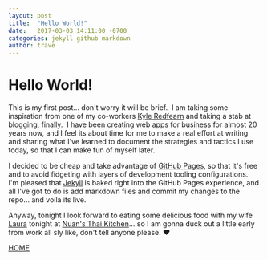 ```yaml
---
layout: post
title:  "Hello World!"
date:   2017-03-03 14:11:00 -0700
categories: jekyll github markdown
author: trave
---
```


# Hello World!

This is my first post… don't worry it will be brief.&nbsp; I am taking some inspiration from one of my co-workers [Kyle Redfearn](https://www.kyleredfearn.com/) and taking a stab at blogging, finally.&nbsp;  I have been creating web apps for business for almost 20 years now, and I feel its about time for me to make a real effort at writing and sharing what I've learned to document the strategies and tactics I use today, so that I can make fun of myself later.

I decided to be cheap and take advantage of [GitHub Pages](https://guides.github.com/features/pages/), so that it's free and to avoid fidgeting with layers of development tooling configurations.&nbsp; I'm pleased that [Jekyll](https://jekyllrb.com/docs/home/) is baked right into the GitHub Pages experience, and all I've got to do is add markdown files and commit my changes to the repo… and voilà its live.

Anyway, tonight I look forward to eating some delicious food with my wife [Laura](http://twitter.com/ljb801) tonight at [Nuan's Thai Kitchen](http://www.nuansthaikitchen.com/)… so I am gonna duck out a little early from work all sly like, don't tell anyone please. ❤︎

[HOME](/)
